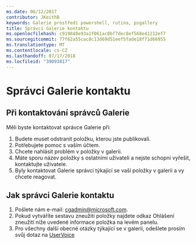 ```yaml
---
ms.date: 06/12/2017
contributor: JKeithB
keywords: Galerie prostředí powershell, rutina, psgallery
title: Správci Galerie kontaktu
ms.openlocfilehash: c919848e93a1f061ac0bf7dec8ef568e41212ef7
ms.sourcegitcommit: 77f62a55cac8c13d69d51eef5fade18f71d66955
ms.translationtype: MT
ms.contentlocale: cs-CZ
ms.lasthandoff: 07/17/2018
ms.locfileid: "39093817"
---
```

# <a name="contact-gallery-administrators"></a>Správci Galerie kontaktu

## <a name="when-to-contact-gallery-administrators"></a>Při kontaktování správců Galerie

Měli byste kontaktovat správce Galerie při:

1. Budete muset odstranit položku, kterou jste publikovali.
2. Potřebujete pomoc s vaším účtem.
3. Chcete nahlásit problém v položky v galerii.
4. Máte sporu název položky s ostatními uživateli a nejste schopni vyřešit, kontaktujte uživatele.
5. Byly kontaktovat Galerie správci týkající se vaší položky v galerii a vy chcete reagovat.

## <a name="how-to-contact-gallery-administrators"></a>Jak správci Galerie kontaktu

1. Pošlete nám e-mail: <cgadmin@microsoft.com>.
2. Pokud vytváříte sestavu zneužití položky najdete odkaz Ohlášení zneužití níže uvedené informace položka na levém panelu.
3. Pro všechny další obecné otázky týkající se v galerii, odešlete prosím svůj dotaz na [UserVoice](http://windowsserver.uservoice.com/forums/301869-powershell)